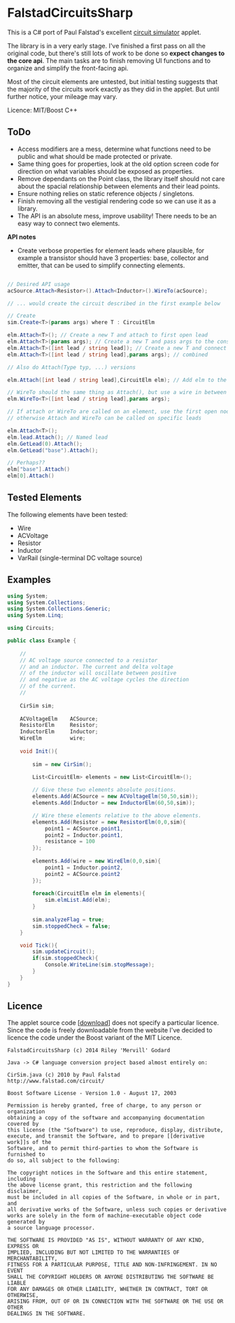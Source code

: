 FalstadCircuitsSharp
=======

This is a C# port of Paul Falstad's excellent [circuit simulator](http://www.falstad.com/circuit/) applet. 

The library is in a very early stage. I've finished a first pass on all the original code, but there's still lots of work to be done so **expect changes to the core api**. The main tasks are to finish removing UI functions and to organize and simplify the front-facing api.

Most of the circuit elements are untested, but initial testing suggests that the majority of the circuits work exactly as they did in the applet. But until further notice, your mileage may vary.

Licence: MIT/Boost C++

## ToDo

- Access modifiers are a mess, determine what functions need to be public and what should be made protected or private.
- Same thing goes for properties, look at the old option screen code for direction on what variables should be exposed as properties.
- Remove dependants on the Point class, the library itself should not care about the spacial relationship between elements and their lead points.
- Ensure nothing relies on static reference objects / singletons.
- Finish removing all the vestigial rendering code so we can use it as a library.
- The API is an absolute mess, improve usability! There needs to be an easy way to connect two elements.

**API notes**

- Create verbose properties for element leads where plausible, for example a transistor should have 3 properties: base, collector and emitter, that can be used to simplify connecting elements.

```csharp

// Desired API usage
acSource.Attach<Resistor>().Attach<Inductor>().WireTo(acSource);

// ... would create the circuit described in the first example below

// Create
sim.Create<T>(params args) where T : CircuitElm

elm.Attach<T>(); // Create a new T and attach to first open lead
elm.Attach<T>(params args); // Create a new T and pass args to the constructor
elm.Attach<T>([int lead / string lead]); // Create a new T and connect to a specific lead
elm.Attach<T>([int lead / string lead],params args); // combined

// Also do Attach(Type typ, ...) versions

elm.Attach([int lead / string lead],CircuitElm elm); // Add elm to the sim if it doesn't exist yet

// WireTo should the same thing as Attach(), but use a wire in between the two leads
elm.WireTo<T>([int lead / string lead],params args);

// If attach or WireTo are called on an element, use the first open node,
// otherwise Attach and WireTo can be called on specific leads

elm.Attach<T>();
elm.lead.Attach(); // Named lead
elm.GetLead(0).Attach();
elm.GetLead("base").Attach();

// Perhaps??
elm["base"].Attach()
elm[0].Attach()

```

## Tested Elements

The following elements have been tested:

- Wire
- ACVoltage
- Resistor
- Inductor
- VarRail (single-terminal DC voltage source)

## Examples

```csharp
using System;
using System.Collections;
using System.Collections.Generic;
using System.Linq;

using Circuits;

public class Example {
	
    //
	// AC voltage source connected to a resistor
	// and an inductor. The current and delta voltage
	// of the inductor will oscillate between positive
	// and negative as the AC voltage cycles the direction
	// of the current.
	// 
    
	CirSim sim;
	
	ACVoltageElm 	ACSource;
	ResistorElm 	Resistor;
	InductorElm 	Inductor;
	WireElm 		wire;
	
	void Init(){
		
		sim = new CirSim();
		
		List<CircuitElm> elements = new List<CircuitElm>();

		// Give these two elements absolute positions.
		elements.Add(ACSource = new ACVoltageElm(50,50,sim));
		elements.Add(Inductor = new InductorElm(60,50,sim));

		// Wire these elements relative to the above elements.
		elements.Add(Resistor = new ResistorElm(0,0,sim){
			point1 = ACSource.point1,
			point2 = Inductor.point1,
			resistance = 100
		});
		
		elements.Add(wire = new WireElm(0,0,sim){
			point1 = Inductor.point2,
			point2 = ACSource.point2
		});
		
		foreach(CircuitElm elm in elements){
			sim.elmList.Add(elm);
		}
		
		sim.analyzeFlag = true;
		sim.stoppedCheck = false;
	}

	void Tick(){
		sim.updateCircuit();
		if(sim.stoppedCheck){
			Console.WriteLine(sim.stopMessage);
		}
	}
}
```

## Licence

The applet source code [[download](http://www.falstad.com/circuit/src.zip)] does not specify a particular licence. Since the code is freely downloadable from the website I've decided to licence the code under the Boost variant of the MIT Licence.

```
FalstadCircuitsSharp (c) 2014 Riley 'Mervill' Godard

Java -> C# language conversion project based almost entirely on:

CirSim.java (c) 2010 by Paul Falstad
http://www.falstad.com/circuit/

Boost Software License - Version 1.0 - August 17, 2003
 
Permission is hereby granted, free of charge, to any person or organization
obtaining a copy of the software and accompanying documentation covered by
this license (the "Software") to use, reproduce, display, distribute,
execute, and transmit the Software, and to prepare [[derivative work]]s of the
Software, and to permit third-parties to whom the Software is furnished to
do so, all subject to the following:
 
The copyright notices in the Software and this entire statement, including
the above license grant, this restriction and the following disclaimer,
must be included in all copies of the Software, in whole or in part, and
all derivative works of the Software, unless such copies or derivative
works are solely in the form of machine-executable object code generated by
a source language processor.
 
THE SOFTWARE IS PROVIDED "AS IS", WITHOUT WARRANTY OF ANY KIND, EXPRESS OR
IMPLIED, INCLUDING BUT NOT LIMITED TO THE WARRANTIES OF MERCHANTABILITY,
FITNESS FOR A PARTICULAR PURPOSE, TITLE AND NON-INFRINGEMENT. IN NO EVENT
SHALL THE COPYRIGHT HOLDERS OR ANYONE DISTRIBUTING THE SOFTWARE BE LIABLE
FOR ANY DAMAGES OR OTHER LIABILITY, WHETHER IN CONTRACT, TORT OR OTHERWISE,
ARISING FROM, OUT OF OR IN CONNECTION WITH THE SOFTWARE OR THE USE OR OTHER
DEALINGS IN THE SOFTWARE.
```
